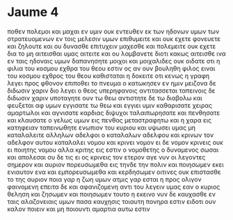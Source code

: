 # Jaume 4
ποθεν πολεμοι και μαχαι εν υμιν ουκ εντευθεν εκ των ηδονων υμων των στρατευομενων εν τοις μελεσιν υμων
επιθυμειτε και ουκ εχετε φονευετε και ζηλουτε και ου δυνασθε επιτυχειν μαχεσθε και πολεμειτε ουκ εχετε δια το μη αιτεισθαι υμας
αιτειτε και ου λαμβανετε διοτι κακως αιτεισθε ινα εν ταις ηδοναις υμων δαπανησητε
μοιχοι και μοιχαλιδες ουκ οιδατε οτι η φιλια του κοσμου εχθρα του θεου εστιν ος αν ουν βουληθη φιλος ειναι του κοσμου εχθρος του θεου καθισταται
η δοκειτε οτι κενως η γραφη λεγει προς φθονον επιποθει το πνευμα ο κατωκησεν εν ημιν
μειζονα δε διδωσιν χαριν διο λεγει ο θεος υπερηφανοις αντιτασσεται ταπεινοις δε διδωσιν χαριν
υποταγητε ουν τω θεω αντιστητε δε τω διαβολω και φευξεται αφ υμων
εγγισατε τω θεω και εγγιει υμιν καθαρισατε χειρας αμαρτωλοι και αγνισατε καρδιας διψυχοι
ταλαιπωρησατε και πενθησατε και κλαυσατε ο γελως υμων εις πενθος μεταστραφητω και η χαρα εις κατηφειαν
ταπεινωθητε ενωπιον του κυριου και υψωσει υμας
μη καταλαλειτε αλληλων αδελφοι ο καταλαλων αδελφου και κρινων τον αδελφον αυτου καταλαλει νομου και κρινει νομον ει δε νομον κρινεις ουκ ει ποιητης νομου αλλα κριτης
εις εστιν ο νομοθετης ο δυναμενος σωσαι και απολεσαι συ δε τις ει ος κρινεις τον ετερον
αγε νυν οι λεγοντες σημερον και αυριον πορευσωμεθα εις τηνδε την πολιν και ποιησωμεν εκει ενιαυτον ενα και εμπορευσωμεθα και κερδησωμεν
οιτινες ουκ επιστασθε το της αυριον ποια γαρ η ζωη υμων ατμις γαρ εσται η προς ολιγον φαινομενη επειτα δε και αφανιζομενη
αντι του λεγειν υμας εαν ο κυριος θεληση και ζησωμεν και ποιησωμεν τουτο η εκεινο
νυν δε καυχασθε εν ταις αλαζονειαις υμων πασα καυχησις τοιαυτη πονηρα εστιν 
ειδοτι ουν καλον ποιειν και μη ποιουντι αμαρτια αυτω εστιν

